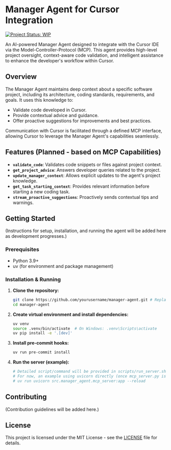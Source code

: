 # Manager Agent for Cursor Integration

[![Project Status: WIP](https://img.shields.io/badge/project%20status-WIP-yellow.svg)](https://your-project-status-url.com) <!-- Replace with actual badge/status URL if available -->

An AI-powered Manager Agent designed to integrate with the Cursor IDE via the Model-Controller-Protocol (MCP). This agent provides high-level project oversight, context-aware code validation, and intelligent assistance to enhance the developer's workflow within Cursor.

## Overview

The Manager Agent maintains deep context about a specific software project, including its architecture, coding standards, requirements, and goals. It uses this knowledge to:

*   Validate code developed in Cursor.
*   Provide contextual advice and guidance.
*   Offer proactive suggestions for improvements and best practices.

Communication with Cursor is facilitated through a defined MCP interface, allowing Cursor to leverage the Manager Agent's capabilities seamlessly.

## Features (Planned - based on MCP Capabilities)

*   **`validate_code`**: Validates code snippets or files against project context.
*   **`get_project_advice`**: Answers developer queries related to the project.
*   **`update_manager_context`**: Allows explicit updates to the agent's project knowledge.
*   **`get_task_starting_context`**: Provides relevant information before starting a new coding task.
*   **`stream_proactive_suggestions`**: Proactively sends contextual tips and warnings.

## Getting Started

(Instructions for setup, installation, and running the agent will be added here as development progresses.)

### Prerequisites

*   Python 3.9+
*   uv (for environment and package management)

### Installation & Running

1.  **Clone the repository:**
    ```bash
    git clone https://github.com/yourusername/manager-agent.git # Replace with your repo URL
    cd manager-agent
    ```

2.  **Create virtual environment and install dependencies:**
    ```bash
    uv venv
    source .venv/bin/activate  # On Windows: .venv\Scripts\activate
    uv pip install -e '.[dev]'
    ```

3.  **Install pre-commit hooks:**
    ```bash
    uv run pre-commit install
    ```

4.  **Run the server (example):**
    ```bash
    # Detailed script/command will be provided in scripts/run_server.sh
    # For now, an example using uvicorn directly (once mcp_server.py is created):
    # uv run uvicorn src.manager_agent.mcp_server:app --reload
    ```

## Contributing

(Contribution guidelines will be added here.)

## License

This project is licensed under the MIT License - see the [LICENSE](LICENSE) file for details.
